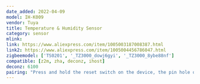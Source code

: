 ```yaml
---
date_added: 2022-04-09
model: IH-K009
vendor: Tuya
title: Temperature & Humidity Sensor
category: sensor
mlink: 
link: https://www.aliexpress.com/item/1005003187008387.html
link2: https://www.aliexpress.com/item/1005004456786047.html
zigbeemodel: ['TS0201', '_TZ3000_dowj6gyi', '_TZ3000_8ybe88nf']
compatible: [z2m, zha, deconz, ihost]
deconz: 6100
pairing: "Press and hold the reset switch on the device, the pin hole on the side of the device, using the provided reset pin for +- 5 seconds (until the red light starts blinking). After this the device will automatically join."
---
```

